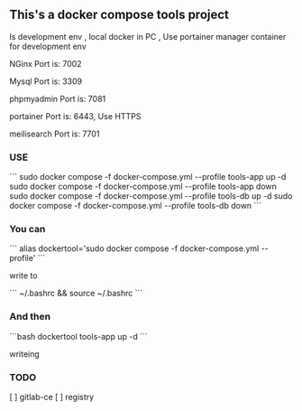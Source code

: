 ## This's a docker compose tools project 

<p>Is development env , local docker in PC , Use portainer manager container for development env</p>

<p>NGinx Port is: 7002</p>
<p>Mysql Port is: 3309</p>
<p>phpmyadmin Port is: 7081</p>
<p>portainer Port is: 6443, Use HTTPS</p>
<p>meilisearch Port is: 7701</p>

### USE

<p>
```
sudo docker compose -f docker-compose.yml --profile tools-app up -d
sudo docker compose -f docker-compose.yml --profile tools-app down
sudo docker compose -f docker-compose.yml --profile tools-db up -d
sudo docker compose -f docker-compose.yml --profile tools-db down
```
</p>

### You can 
<p>
```
alias dockertool='sudo docker compose -f docker-compose.yml --profile'
```</p>
<p>write to </p>
<p>
```
~/.bashrc && source ~/.bashrc
```
</p>

### And then
<p>
```bash
dockertool tools-app up -d 
```
</p>

<p>writeing</p>

### TODO

[ ] gitlab-ce
[ ] registry